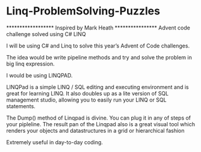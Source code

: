 # Linq-ProblemSolving-Puzzles    
****************** Inspired by Mark Heath ****************
Advent code challenge solved using C# LINQ


I will be using C# and Linq to solve this year’s Advent of Code challenges. 

The idea would be write pipeline methods and try and solve the problem in big linq expression. 

I would be using LINQPAD.

 LINQPad is a simple LINQ / SQL editing and executing environment and is great for learning LINQ. 
 It also doubles up as a lite version of SQL management studio, allowing you to easily run your LINQ or SQL statements.
 
 The Dump() method of Linqpad is divine. You can plug it in any of steps of your pipleline.
 The result pan of the Linqpad also is a great visual tool which renders your objects and datastructures in a grid or hierarchical fashion
 
 Extremely useful in day-to-day coding. 
